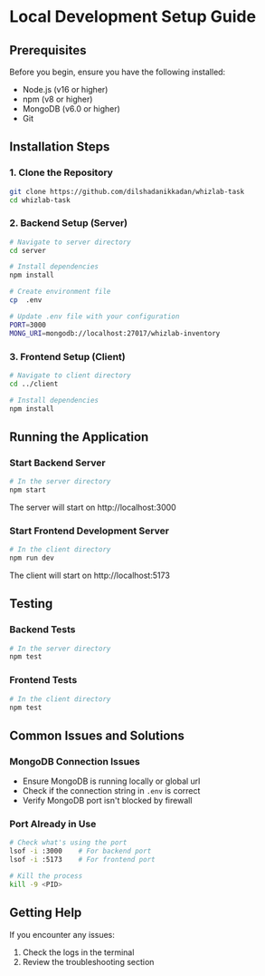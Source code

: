 # Local Development Setup Guide

## Prerequisites

Before you begin, ensure you have the following installed:
- Node.js (v16 or higher)
- npm (v8 or higher)
- MongoDB (v6.0 or higher)
- Git

## Installation Steps

### 1. Clone the Repository
```bash
git clone https://github.com/dilshadanikkadan/whizlab-task
cd whizlab-task
```

### 2. Backend Setup (Server)
```bash
# Navigate to server directory
cd server

# Install dependencies
npm install

# Create environment file
cp  .env

# Update .env file with your configuration
PORT=3000
MONG_URI=mongodb://localhost:27017/whizlab-inventory

```

### 3. Frontend Setup (Client)
```bash
# Navigate to client directory
cd ../client

# Install dependencies
npm install
```

## Running the Application

### Start Backend Server
```bash
# In the server directory
npm start
```
The server will start on http://localhost:3000

### Start Frontend Development Server
```bash
# In the client directory
npm run dev
```
The client will start on http://localhost:5173



## Testing

### Backend Tests
```bash
# In the server directory
npm test
```

### Frontend Tests
```bash
# In the client directory
npm test
```

## Common Issues and Solutions

### MongoDB Connection Issues
- Ensure MongoDB is running locally or global url
- Check if the connection string in `.env` is correct
- Verify MongoDB port isn't blocked by firewall

### Port Already in Use
```bash
# Check what's using the port
lsof -i :3000    # For backend port
lsof -i :5173    # For frontend port

# Kill the process
kill -9 <PID>
```

## Getting Help

If you encounter any issues:
1. Check the logs in the terminal
2. Review the troubleshooting section

